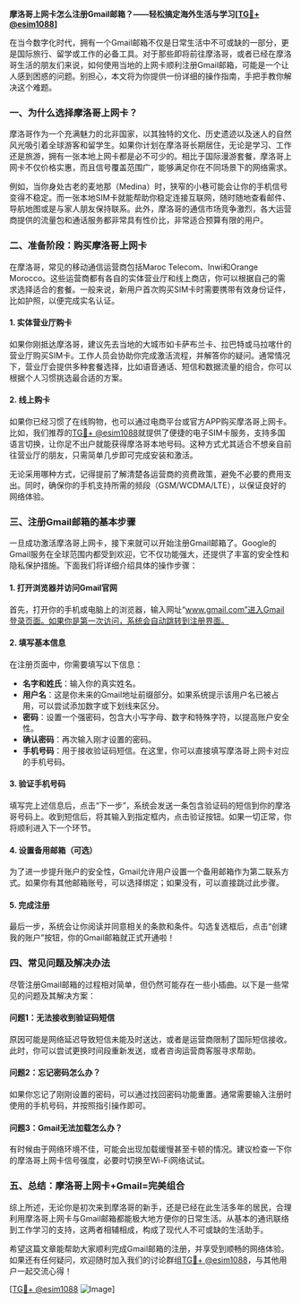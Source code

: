 **摩洛哥上网卡怎么注册Gmail邮箱？——轻松搞定海外生活与学习[[TG💪+ @esim1088](https://t.me/s/esim1088)]**

在当今数字化时代，拥有一个Gmail邮箱不仅是日常生活中不可或缺的一部分，更是国际旅行、留学或工作的必备工具。对于那些即将前往摩洛哥，或者已经在摩洛哥生活的朋友们来说，如何使用当地的上网卡顺利注册Gmail邮箱，可能是一个让人感到困惑的问题。别担心，本文将为你提供一份详细的操作指南，手把手教你解决这个难题。

### **一、为什么选择摩洛哥上网卡？**

摩洛哥作为一个充满魅力的北非国家，以其独特的文化、历史遗迹以及迷人的自然风光吸引着全球游客和留学生。如果你计划在摩洛哥长期居住，无论是学习、工作还是旅游，拥有一张本地上网卡都是必不可少的。相比于国际漫游套餐，摩洛哥上网卡不仅价格实惠，而且信号覆盖范围广，能够满足你在不同场景下的网络需求。

例如，当你身处古老的麦地那（Medina）时，狭窄的小巷可能会让你的手机信号变得不稳定。而一张本地SIM卡就能帮助你稳定连接互联网，随时随地查看邮件、导航地图或是与家人朋友保持联系。此外，摩洛哥的通信市场竞争激烈，各大运营商提供的流量包和通话服务都非常具有性价比，非常适合预算有限的用户。

### **二、准备阶段：购买摩洛哥上网卡**

在摩洛哥，常见的移动通信运营商包括Maroc Telecom、Inwi和Orange Morocco。这些运营商都有各自的实体营业厅和线上商店，你可以根据自己的需求选择适合的套餐。一般来说，新用户首次购买SIM卡时需要携带有效身份证件，比如护照，以便完成实名认证。

#### **1. 实体营业厅购卡**
如果你刚抵达摩洛哥，建议先去当地的大城市如卡萨布兰卡、拉巴特或马拉喀什的营业厅购买SIM卡。工作人员会协助你完成激活流程，并解答你的疑问。通常情况下，营业厅会提供多种套餐选择，比如语音通话、短信和数据流量的组合，你可以根据个人习惯挑选最合适的方案。

#### **2. 线上购卡**
如果你已经习惯了在线购物，也可以通过电商平台或官方APP购买摩洛哥上网卡。比如，我们推荐的[TG💪+ @esim1088](https://t.me/s/esim1088)就提供了便捷的电子SIM卡服务，支持多国语言切换，让你足不出户就能获得摩洛哥本地号码。这种方式尤其适合不想亲自前往营业厅的朋友，只需简单几步即可完成安装和激活。

无论采用哪种方式，记得提前了解清楚各运营商的资费政策，避免不必要的费用支出。同时，确保你的手机支持所需的频段（GSM/WCDMA/LTE），以保证良好的网络体验。

### **三、注册Gmail邮箱的基本步骤**

一旦成功激活摩洛哥上网卡，接下来就可以开始注册Gmail邮箱了。Google的Gmail服务在全球范围内都受到欢迎，它不仅功能强大，还提供了丰富的安全性和隐私保护措施。下面我们将详细介绍具体的操作步骤：

#### **1. 打开浏览器并访问Gmail官网**
首先，打开你的手机或电脑上的浏览器，输入网址“www.gmail.com”进入Gmail登录页面。如果你是第一次访问，系统会自动跳转到注册界面。

#### **2. 填写基本信息**
在注册页面中，你需要填写以下信息：
- **名字和姓氏**：输入你的真实姓名。
- **用户名**：这是你未来的Gmail地址前缀部分。如果系统提示该用户名已被占用，可以尝试添加数字或下划线来区分。
- **密码**：设置一个强密码，包含大小写字母、数字和特殊字符，以提高账户安全性。
- **确认密码**：再次输入刚才设置的密码。
- **手机号码**：用于接收验证码短信。在这里，你可以直接填写摩洛哥上网卡对应的手机号码。

#### **3. 验证手机号码**
填写完上述信息后，点击“下一步”，系统会发送一条包含验证码的短信到你的摩洛哥号码上。收到短信后，将其输入到指定框内，点击验证按钮。如果一切正常，你将顺利进入下一个环节。

#### **4. 设置备用邮箱（可选）**
为了进一步提升账户的安全性，Gmail允许用户设置一个备用邮箱作为第二联系方式。如果你有其他邮箱账号，可以选择绑定；如果没有，可以直接跳过此步骤。

#### **5. 完成注册**
最后一步，系统会让你阅读并同意相关的条款和条件。勾选复选框后，点击“创建我的账户”按钮，你的Gmail邮箱就正式开通啦！

### **四、常见问题及解决办法**

尽管注册Gmail邮箱的过程相对简单，但仍然可能存在一些小插曲。以下是一些常见的问题及其解决方案：

#### **问题1：无法接收到验证码短信**
原因可能是网络延迟导致短信未能及时送达，或者是运营商限制了国际短信接收。此时，你可以尝试更换时间段重新发送，或者咨询运营商客服寻求帮助。

#### **问题2：忘记密码怎么办？**
如果你忘记了刚刚设置的密码，可以通过找回密码功能重置。通常需要输入注册时使用的手机号码，并按照指引操作即可。

#### **问题3：Gmail无法加载怎么办？**
有时候由于网络环境不佳，可能会出现加载缓慢甚至卡顿的情况。建议检查一下你的摩洛哥上网卡信号强度，必要时切换至Wi-Fi网络试试。

### **五、总结：摩洛哥上网卡+Gmail=完美组合**

综上所述，无论你是初次来到摩洛哥的新手，还是已经在此生活多年的居民，合理利用摩洛哥上网卡与Gmail邮箱都能极大地方便你的日常生活。从基本的通讯联络到工作学习的支持，这两者相辅相成，构成了现代人不可或缺的生活助手。

希望这篇文章能帮助大家顺利完成Gmail邮箱的注册，并享受到顺畅的网络体验。如果还有任何疑问，欢迎随时加入我们的讨论群组[TG💪+ @esim1088](https://t.me/s/esim1088)，与其他用户一起交流心得！

[[TG💪+ @esim1088](https://t.me/s/esim1088) ![Image](https://i.postimg.cc/4NQfJmqS/Snipaste-2025-05-13-00-14-12.png)]